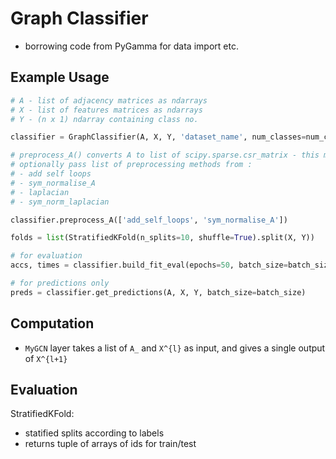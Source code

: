 # Graph Classifier


- borrowing code from PyGamma for data import etc.


## Example Usage

```python
# A - list of adjacency matrices as ndarrays
# X - list of features matrices as ndarrays
# Y - (n x 1) ndarray containing class no.

classifier = GraphClassifier(A, X, Y, 'dataset_name', num_classes=num_classes)

# preprocess_A() converts A to list of scipy.sparse.csr_matrix - this must be called
# optionally pass list of preprocessing methods from :
# - add self loops
# - sym_normalise_A
# - laplacian
# - sym_norm_laplacian

classifier.preprocess_A(['add_self_loops', 'sym_normalise_A'])

folds = list(StratifiedKFold(n_splits=10, shuffle=True).split(X, Y))

# for evaluation
accs, times = classifier.build_fit_eval(epochs=50, batch_size=batch_size, folds=folds, verbose=0)

# for predictions only
preds = classifier.get_predictions(A, X, Y, batch_size=batch_size)
```

## Computation

- `MyGCN` layer takes a list of `A_` and `X^{l}` as input, and gives a single output of `X^{l+1}` 

## Evaluation

StratifiedKFold:
- statified splits according to labels
- returns tuple of arrays of ids for train/test
